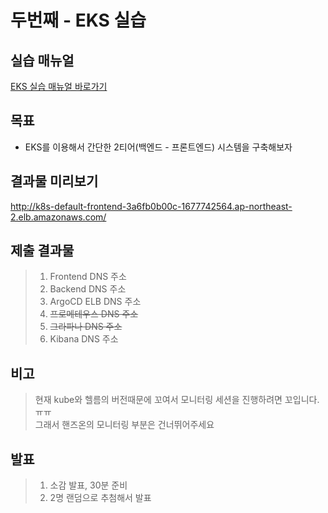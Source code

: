 # 두번째 - EKS 실습

## 실습 매뉴얼
[EKS 실습 매뉴얼 바로가기](https://github.com/sghaha/amazon-eks-hands-on)

## 목표
* EKS를 이용해서 간단한 2티어(백엔드 - 프론트엔드) 시스템을 구축해보자


## 결과물 미리보기
http://k8s-default-frontend-3a6fb0b00c-1677742564.ap-northeast-2.elb.amazonaws.com/

## 제출 결과물
> 1. Frontend DNS 주소
> 2. Backend DNS 주소
> 3. ArgoCD ELB DNS 주소
> 4. ~~프로메테우스 DNS 주소~~
> 5. ~~그라파나 DNS 주소~~
> 6. Kibana DNS 주소

## 비고
> 현재 kube와 헬름의 버전때문에 꼬여서 모니터링 세션을 진행하려면 꼬입니다.ㅠㅠ   
> 그래서 핸즈온의 모니터링 부분은 건너뛰어주세요    

## 발표
> 1. 소감 발표, 30분 준비
> 2. 2명 랜덤으로 추첨해서 발표

